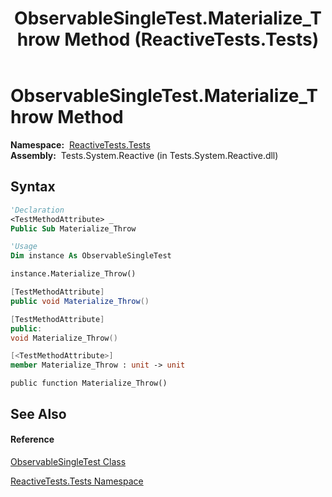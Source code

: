 ﻿---
title: ObservableSingleTest.Materialize_Throw Method  (ReactiveTests.Tests)
TOCTitle: Materialize_Throw Method
ms:assetid: M:ReactiveTests.Tests.ObservableSingleTest.Materialize_Throw
ms:mtpsurl: https://msdn.microsoft.com/en-us/library/reactivetests.tests.observablesingletest.materialize_throw(v=VS.103)
ms:contentKeyID: 36618932
ms.date: 06/28/2011
mtps_version: v=VS.103
f1_keywords:
- ReactiveTests.Tests.ObservableSingleTest.Materialize_Throw
dev_langs:
- CSharp
- JScript
- VB
- FSharp
- c++
---

# ObservableSingleTest.Materialize\_Throw Method

**Namespace:**  [ReactiveTests.Tests](hh289046\(v=vs.103\).md)  
**Assembly:**  Tests.System.Reactive (in Tests.System.Reactive.dll)

## Syntax

``` vb
'Declaration
<TestMethodAttribute> _
Public Sub Materialize_Throw
```

``` vb
'Usage
Dim instance As ObservableSingleTest

instance.Materialize_Throw()
```

``` csharp
[TestMethodAttribute]
public void Materialize_Throw()
```

``` c++
[TestMethodAttribute]
public:
void Materialize_Throw()
```

``` fsharp
[<TestMethodAttribute>]
member Materialize_Throw : unit -> unit 
```

``` jscript
public function Materialize_Throw()
```

## See Also

#### Reference

[ObservableSingleTest Class](hh315143\(v=vs.103\).md)

[ReactiveTests.Tests Namespace](hh289046\(v=vs.103\).md)

